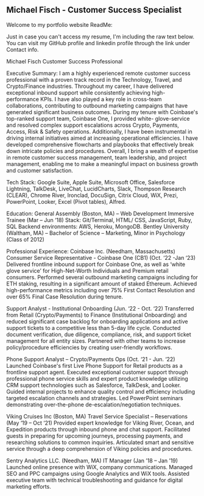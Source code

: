 ## Michael Fisch - Customer Success Specialist

Welcome to my portfolio website ReadMe:

Just in case you can't access my resume, I'm including the raw text below.
You can visit my GitHub profile and linkedin profile through the link under Contact info.

Michael Fisch
Customer Success Professional

Executive Summary:
I am a highly experienced remote customer success professional with a proven track record in the Technology, Travel, and Crypto/Finance industries. Throughout my career, I have delivered exceptional inbound support while consistently achieving high- performance KPIs. I have also played a key role in cross-team collaborations, contributing to outbound marketing campaigns that have generated significant business outcomes. During my tenure with Coinbase's top-ranked support team, Coinbase One, I provided white- glove-service and resolved complex support escalations across Crypto, Payments, Access, Risk & Safety operations. Additionally, I have been instrumental in driving internal initiatives aimed at increasing operational efficiencies. I have developed comprehensive flowcharts and playbooks that effectively break down intricate policies and procedures. Overall, I bring a wealth of expertise in remote customer success management, team leadership, and project management, enabling me to make a meaningful impact on business growth and customer satisfaction.

Tech Stack:
Google Suite, Apple Suite, Microsoft Office, Salesforce Lightning, TalkDesk, LiveChat, LucidCharts, Slack, Thompson Research (CLEAR), Chrome River, Ironclad, DocuSign, Citrix Cloud, WiX, Prezi, PowerPoint, Looker, Excel (Pivot tables), Alfred.

Education:
General Assembly (Boston, MA) – Web Development Immersive Trainee (Mar – Jun ‘18)
Stack: Git/Terminal, HTML/ CSS, JavaScript, Ruby, SQL
Backend environments: AWS, Heroku, MongoDB.
Bentley University (Waltham, MA) – Bachelor of Science – Marketing, Minor in Psychology (Class of 2012)

Professional Experience:
Coinbase Inc. (Needham, Massachusetts)
Consumer Service Representative - Coinbase One (CB1) (Oct. ‘22 -Jan ‘23)
Delivered frontline inbound support for Coinbase One, as well as ‘white glove service’ for High-Net-Worth Individuals and Premium retail consumers.
Performed several outbound marketing campaigns including for ETH staking, resulting in a significant amount of staked Ethereum. Achieved high-performance metrics including over 75% First Contact
Resolution and over 65% Final Case Resolution during tenure.

Support Analyst - Institutional Onboarding (Jun. ‘22 - Oct. ‘22)
Transferred from Retail (Crypto/Payments) to Finance (Institutional Onboarding) and reduced significant case backlog for onboarding applications and active support tickets to a competitive less than
5-day life cycle.
Conducted document verification, due diligence, compliance, risk, and support ticket management for all entity sizes.
Partnered with other teams to increase policy/procedure efficiencies by creating user-friendly workflows.

Phone Support Analyst – Crypto/Payments Ops (Oct. ‘21 - Jun. ‘22)
Launched Coinbase's first Live Phone Support for Retail products as a frontline support agent.
Executed exceptional customer support through professional phone service skills and expert product knowledge utilizing CRM support technologies such as Salesforce, TalkDesk, and Looker.
Guided internal projects to enhance quality control and efficiency including targeted escalation channels and strategies.
Led PowerPoint seminars demonstrating over-the-phone de-escalation/negotiation techniques.

Viking Cruises Inc (Boston, MA)
Travel Service Specialist – Reservations (May ‘19 – Oct ‘21)
Provided expert knowledge for Viking River, Ocean, and Expedition products through inbound phone and chat support. Facilitated guests in preparing for upcoming journeys, processing payments, and researching solutions to common inquiries. Articulated smart and sensitive service through a deep comprehension of Viking policies and procedures.

Sentry Analytics LLC. (Needham, MA)
IT Manager (Jan ’18 – Jan ’19)
Launched online presence with WiX, company communications.
Managed SEO and PPC campaigns using Google Analytics and WiX tools.
Assisted executive team with technical troubleshooting and guidance for digital marketing efforts.
